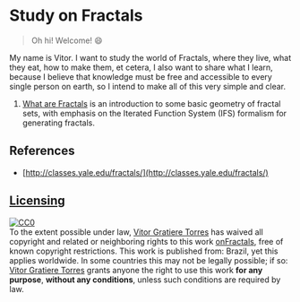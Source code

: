 # Study on Fractals

> Oh hi! Welcome! 😄

My name is Vitor. I want to study the world of Fractals, where they live, what they eat, how to make them, et cetera, I also want to share what I learn, because I believe that knowledge must be free and accessible to every single person on earth, so I intend to make all of this very simple and clear.

1. [What are Fractals](01-whatarefractals.md) is an introduction to some basic geometry of fractal sets, with emphasis on the Iterated Function System \(IFS\) formalism for generating fractals.

## References

* [http://classes.yale.edu/fractals/](http://classes.yale.edu/fractals/)

## [Licensing](https://github.com/vitorgt/onFractals/tree/605aaf1cdcc42534809f9fcdf90c9fa74cf04075/LICENSE/README.md)

 [![CC0](http://i.creativecommons.org/p/zero/1.0/88x31.png)](http://creativecommons.org/publicdomain/zero/1.0/)  
 To the extent possible under law, [Vitor Gratiere Torres](https://github.com/vitorgt) has waived all copyright and related or neighboring rights to this work [onFractals](https://github.com/vitorgt/onFractals), free of known copyright restrictions. This work is published from: Brazil, yet this applies worldwide. In some countries this may not be legally possible; if so: [Vitor Gratiere Torres](https://github.com/vitorgt) grants anyone the right to use this work **for any purpose**, **without any conditions**, unless such conditions are required by law.


